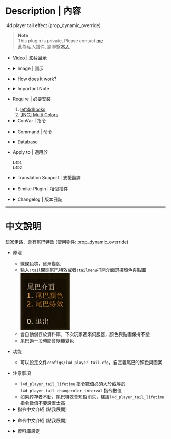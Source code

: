 # Description | 內容
l4d player tail effect (prop_dynamic_override)

> __Note__ <br/>
This plugin is private, Please contact [me](https://github.com/fbef0102/Game-Private_Plugin#私人插件列表-private-plugins-list)<br/>
此為私人插件, 請聯繫[本人](https://github.com/fbef0102/Game-Private_Plugin#私人插件列表-private-plugins-list)

* [Video | 影片展示](https://youtu.be/VC7-96qwwuo)

* <details><summary>Image | 圖示</summary>

	<br/>![l4d_player_tail_1](image/l4d_player_tail_1.jpg)
	<br/>![l4d_player_tail_2](image/l4d_player_tail_2.jpg)
	<br/>![l4d_player_tail_3](image/l4d_player_tail_3.jpg)
	<br/>![l4d_player_tail_4](image/l4d_player_tail_4.jpg)
	<br/>![l4d_player_tail_5](image/l4d_player_tail_5.jpg)
	<br/>![l4d_player_tail_6](image/l4d_player_tail_6.jpg)
</details>

* <details><summary>How does it work?</summary>

	* Type ```!tailmenu``` -> choose colors and sprite -> have fun
	* You can add Custom Colors or tail sprite in ```configs/l4d_player_tail.cfg```
</details>

* <details><summary>Important Note</summary>

	* l4d_player_tail_lifetime must greater than or equal to l4d_player_tail_changecolor_interval
	* Tail could temporarily disappear if player stop moving
</details>

* Require | 必要安裝
	1. [left4dhooks](https://forums.alliedmods.net/showthread.php?t=321696)
	2. [[INC] Multi Colors](https://github.com/fbef0102/L4D1_2-Plugins/releases/tag/Multi-Colors)

* <details><summary>ConVar | 指令</summary>

	* cfg/sourcemod/l4d_player_tail.cfg
		```php
		// 1=Enable Tail effect for everyone default? [1-Enable/0-Disable]
		l4d_player_tail_default_value "1"

		// If 1, Enable Tail effect for Bot Infected
		l4d_player_tail_bot_infected_enable "1"

		// If 1, Enable Tail effect for Bot Survivor
		l4d_player_tail_bot_survivor_enable "1"

		// Players with these flags have access to have tail effect and use tail command. (Empty = Everyone, -1: Nobody)
		l4d_player_tail_command_access_flag ""

		// Transparency of the tail (10-255).
		l4d_player_tail_color_alpha "100"

		// The default tail color. Three values between 0-255 separated by spaces. RGB Color255 - Red Green Blue. [-1 -1 -1: Random]
		l4d_player_tail_color "-1 -1 -1"

		// How long the beam is shown. (Tail could temporarily disappear if player stop moving)
		l4d_player_tail_lifetime "5.0"

		// The width of the beam to the beginning.
		l4d_player_tail_startwidth "10.0"

		// The width of the beam when it has full expanded.
		l4d_player_tail_endwidth "1.0"

		// The default attached tail height
		l4d_player_tail_height "5.0"

		// Time interval to change tail color to random (0=Don't change color)
		l4d_player_tail_changecolor_interval "0"

		// If 1, setup small beam sprite in middle of tail
		l4d_player_tail_middle_beam "1"

		// Players with these flags have access to open tail menu. (Empty = Everyone, -1: Nobody)
		l4d_player_tail_menu_access_flag ""

		// Database to save personal tail settings. (MySQL & SQLite supported, Empty = Off)
		l4d_player_tail_database ""
		```
</details>

* <details><summary>Command | 命令</summary>

	* **Toggle the attached tailed. Usage: sm_tail [R G B|off|random|red|green|blue|purple|cyan|orange|white|pink|lime|maroon|teal|yellow|grey]**
		```php
		sm_tail
		sm_tails
		```

	* **Open tail menu**
		```php
		sm_tailmenu
		```
</details>

* <details><summary>Database</summary>

	* Choose one of the following method
		1. MySQL: Database across server, set ConVar ```l4d_player_tail_database "tail"``` and set *sourcemod\configs\databases.cfg*
			```php
			// There would a data table named "L4D_Player_Tail" in database
			"tail"
			{
				"driver"			"default"
				"host"				"x.x.x.x"
				"database"			"yourdatabase"
				"user"				"youruser"
				"pass"				"yourpass"
				"port"				"yourport"
			}
			```

		2. SQLite: Local Database, set ConVar ```l4d_player_tail_database "tail"``` and set *sourcemod\configs\databases.cfg*
			```php
			// Database in saved to ```sourcemod\data\sqlite\player_tail.sq3```
			"tail"
			{
				"driver"			"sqlite"
				"database"			"player_tail"
			}
			```
</details>

* Apply to | 適用於
	```
	L4D1
	L4D2
	```

* <details><summary>Translation Support | 支援翻譯</summary>

	```
	English
	繁體中文
	简体中文
	```
</details>

* <details><summary>Similar Plugin | 相似插件</summary>

	1. [l4d_player_spritetrail](/Plugin_插件/Fun_娛樂/l4d_player_spritetrail)
		> 一樣是尾巴特效，看自己喜歡用哪一種
</details>

* <details><summary>Changelog | 版本日誌</summary>

	* v1.9 (2024-7-9)
		* Fix not working in l4d1

	* v1.8 (2023-10-28)
		* Fix memory leak

	* v1.7 (2023-8-15)
		* Translation Support

	* v1.6 (2023-1-23)
		* Support database to save personal tail settings. (MySQL & SQLite supported)
		* Add a convar ```l4d_player_tail_database```

	* v1.5 (2023-1-22)
		* Fixed client crash: received failure code 6.
		* Fixed missing model.
		* Delete a convar ```l4d_player_tail_sprite_model```

	* v1.4 (2023-1-13)
		* Add a convar, access flags to open tail menu

	* v1.3
		* Add menu to choose color and sprite model
		* Support custom sprite model

	* v1.2
	    * Initial Release
</details>

- - - -
# 中文說明
玩家走路，會有尾巴特效 (使用物件: prop_dynamic_override)

* 原理
	* 線條色塊，逐漸變色
	* 輸入```!tail```開關尾巴特效或者```!tailmenu```打開介面選擇顏色與貼圖
	<br/>![zho/l4d_player_tail_1](image/zho/l4d_player_tail_1.jpg)
	* 會自動儲存於資料庫，下次玩家進來伺服器，顏色與貼圖保持不變
	* 尾巴過一段時間會隨機變色

* 功能
	* 可以設定文件```configs/l4d_player_tail.cfg```，自定義尾巴的顏色與圖案

* 注意事項
	* ```l4d_player_tail_lifetime``` 指令數值必須大於或等於 ```l4d_player_tail_changecolor_interval``` 指令數值
	* 如果倖存者不動，尾巴特效會短暫消失，建議```l4d_player_tail_lifetime``` 指令數值不要設置太高

* <details><summary>指令中文介紹 (點我展開)</summary>

	* cfg/sourcemod/l4d_player_tail.cfg
		```php
		// 為1時，幫所有玩家預設打開特效尾巴
		l4d_player_tail_default_value "1"

		// 為1時，幫特感Bot打開特效尾巴
		l4d_player_tail_bot_infected_enable "1"

		// 為1時，幫倖存者Bot打開特效尾巴
		l4d_player_tail_bot_survivor_enable "1"

		// 擁有這些權限的玩家，才可以使用尾巴特效 (留白 = 任何人都能, -1: 無人)
		l4d_player_tail_command_access_flag ""

		// 尾巴顏色透明度 (10-255).
		l4d_player_tail_color_alpha "100"

		// 設置尾巴顏色，填入RGB三色 (三個數值介於0~255，需要空格) [-1 -1 -1: 隨機顏色]
		l4d_player_tail_color "-1 -1 -1"

		// 尾巴特效的時間 (如果玩家不動，尾巴特效可能會暫時消失)
		l4d_player_tail_lifetime "5.0"

		// 尾巴特效的起點寬度
		l4d_player_tail_startwidth "10.0"

		// 尾巴特效的終點寬度
		l4d_player_tail_endwidth "1.0"

		// 尾巴特效的高度
		l4d_player_tail_height "5.0"

		// 每X秒變更尾巴特效的顏色 (0=顏色不變化)
		l4d_player_tail_changecolor_interval "0"

		// 為1時，尾巴特效中間再增加一條線
		l4d_player_tail_middle_beam "1"

		// 擁有這些權限的玩家，才可以打開尾巴特效介面選擇顏色與貼圖 (留白 = 任何人都能, -1: 無人)
		l4d_player_tail_menu_access_flag ""

		// 資料庫的名稱. (MySQL & SQLite supported, 留白=不使用資料庫)
		l4d_player_tail_database ""
		```
</details>

* <details><summary>命令中文介紹 (點我展開)</summary>

	* **!tail <顏色名稱或R G B>. 顏色: red, green, blue, purple, orange, yellow, white. 或是 3 個 0-255 RGB之值. 譬如: !tail red 或是 !tail 255 0 0**
		```php
		sm_tail
		sm_tails
		sm_harrypotter
		sm_hy
		```
		
	* **打開尾巴選單介面**
		```php
		sm_tailmenu
		```
</details>

* <details><summary>資料庫設定</summary>

	* 以下方法二選一
		1. MySQL: 支援跨伺服器，儲值玩家的尾巴特效與顏色，設定指令 ```l4d_player_tail_database "tail"```，然後設定文件 *sourcemod\configs\databases.cfg*
			```php
			// 資料庫中自動創建表格，名稱是 "L4D_Player_Tail"
			"tail"
			{
				"driver"			"default"
				"host"				"x.x.x.x"
				"database"			"yourdatabase"
				"user"				"youruser"
				"pass"				"yourpass"
				"port"				"yourport"
			}
			```

		2. SQLite: 本地資料庫，設定指令 ```l4d_player_tail_database "tail"```，然後設定文件 *sourcemod\configs\databases.cfg*
			```php
			// 資料庫位於 ```sourcemod\data\sqlite\player_tail.sq3``` (自動創建)
			"tail"
			{
				"driver"			"sqlite"
				"database"			"player_tail"
			}
			```
</details>
